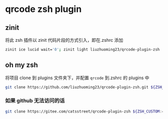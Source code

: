 # qrcode zsh plugin

## zinit

将此 zsh 插件以 zinit 代码片段的方式引入，即在.zshrc 添加

```bash
zinit ice lucid wait='0'; zinit light liuzhuoming23/qrcode-plugin-zsh
```

## oh my zsh

将项目 clone 到 plugins 文件夹下，并配置 `qrcode` 到.zshrc 的 plugins 中

```bash
git clone https://github.com/liuzhuoming23/qrcode-plugin-zsh.git ${ZSH_CUSTOM:=~/.oh-my-zsh/custom}/plugins/qrcode
```

### 如果 github 无法访问的话

```bash
git clone https://gitee.com/catsstreet/qrcode-plugin-zsh ${ZSH_CUSTOM:=~/.oh-my-zsh/custom}/plugins/qrcode
```
